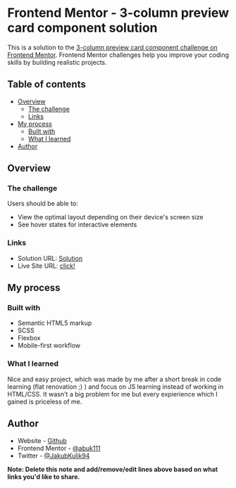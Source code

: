 # Frontend Mentor - 3-column preview card component solution

This is a solution to the [3-column preview card component challenge on Frontend Mentor](https://www.frontendmentor.io/challenges/3column-preview-card-component-pH92eAR2-). Frontend Mentor challenges help you improve your coding skills by building realistic projects.

## Table of contents

- [Overview](#overview)
  - [The challenge](#the-challenge)
  - [Links](#links)
- [My process](#my-process)
  - [Built with](#built-with)
  - [What I learned](#what-i-learned)
- [Author](#author)

## Overview

### The challenge

Users should be able to:

- View the optimal layout depending on their device's screen size
- See hover states for interactive elements

### Links

- Solution URL: [Solution](https://github.com/abuk111/3-column-preview-card-component-main)
- Live Site URL: [click!](https://abuk111.github.io/3-column-preview-card-component-main/index.html)

## My process

### Built with

- Semantic HTML5 markup
- SCSS
- Flexbox
- Mobile-first workflow

### What I learned

Nice and easy project, which was made by me after a short break in code learning (flat renovation ;) ) and focus on JS learning instead of working in HTML/CSS. It wasn't a big problem for me but every expierience which I gained is priceless of me.

## Author

- Website - [Github](https://github.com/abuk111)
- Frontend Mentor - [@abuk111](https://www.frontendmentor.io/profile/abuk111)
- Twitter - [@JakubKulik94](https://twitter.com/JakubKulik94)

**Note: Delete this note and add/remove/edit lines above based on what links you'd like to share.**
